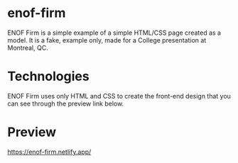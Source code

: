 # enof-firm
ENOF Firm is a simple example of a simple HTML/CSS page created as a model. It is a fake, example only, made for a College presentation at Montreal, QC.

# Technologies
ENOF Firm uses only HTML and CSS to create the front-end design that you can see through the preview link below.

# Preview
https://enof-firm.netlify.app/
